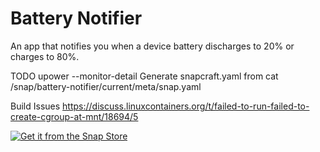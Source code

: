 # Battery Notifier

An app that notifies you when a device battery discharges to 20% or charges to 80%.

TODO
upower --monitor-detail
Generate snapcraft.yaml from cat /snap/battery-notifier/current/meta/snap.yaml


Build Issues
https://discuss.linuxcontainers.org/t/failed-to-run-failed-to-create-cgroup-at-mnt/18694/5


[![Get it from the Snap Store](https://snapcraft.io/static/images/badges/en/snap-store-black.svg)](https://snapcraft.io/battery-notifier)

